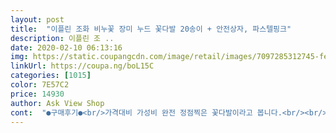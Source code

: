 ```yaml
---
layout: post 
title:  "이플린 조화 비누꽃 장미 누드 꽃다발 20송이 + 안전상자, 파스텔핑크" 
description: 이플린 조 ..
date: 2020-02-10 06:13:16 
img: https://static.coupangcdn.com/image/retail/images/7097285312745-fea36a2e-65ac-4b39-b4b5-f63f7438cf78.jpg 
linkUrl: https://coupa.ng/boL15C 
categories: [1015] 
color: 7E57C2 
price: 14930 
author: Ask View Shop 
cont:  "●구매후기●<br/>가격대비 가성비 완전 정점찍은 꽃다발이라고 봅니다.<br/><br/>곧 조카 졸업식이 있는데 미리 꽃다발을 준비해야겠다고 생각해서 구매했습니다.<br/><br/>구매 고민중이신 분들에게 제가 올린 사진이 조금이나마 도움이 됐음 합니다.<br/>.<br/><br/>다른 사이트에서 주문할려고 했었는데 꽃도 거의 비슷한데 만원이상 비싸더군요.<br/> 실제 받아보니 진짜 너무 이쁘다는 생각이 들정도로 퀄리티가 끝내주는데 꽃도 생각했던것보다 커서 완전 만족스럽네요.<br/><br/>바쁠때는 학교 주변에서 그냥 마음에 드는것을 선택하곤 하는데 이정도 가격에 화려하고 향도 좋으면서 크기도 딱 좋은 장미 누드 꽃다발 제대로 구입 잘한것 같은데요.<br/><br/>박스도 2중포장이며 전혀 찌그러짐도 없고 특히 꽃다발과 박스가 딱 맞아서 아주 약간이라도 꽃의 손상이나 깨진곳이 없이 깔끔하게 받을 수 있었어요.<br/><br/>비누꽃이 동글동글 크고 예쁘네요.<br/><br/>생화는 금방 시들어서 이플린 장미 비누 꽃다발을 선택하게 되었는데 꽃이 정말 너무 선명하고 향이 끝내주네요.<br/><br/>생화를 직접 보고 살까 드라이플라워를 살까 하다가... <br/><br/>실구매들이 올린 보정없는 사진이 궁금하더라구요.<br/><br/>실제론 사진처럼 살짝 자주빛나는 보라색... <br/>.<br/> 그래도 이쁘구요.<br/><br/>안전하게 부셔짐없이 잘 왔어요.<br/><br/>저는 후기 읽으면서... <br/>.<br/>실사위주로 보는편이라... <br/><br/>졸업식꽃다발 알아보다가 생화는 오래가지 못해 금방 시들어버리니 마음이 아프더라고요!! 그래서 기억에도 오래남고 집에도 오래보관되는 비누꽃으로 알아보았는데, 정말이지 이뻐서 배송받자마자 잘샀다고 생각이 들었어요^^ 비슷한거를 학교앞이나 졸업식날되면 파는걸 보았는데 퀄리티는 이것보다 훨씬 더 떨어지지만 가격은 훨씬 더 비싸게 받더라고요.<br/> 그래서 미리 인터넷으로 주문하니 가격대비 정말 이쁜 꽃을 받아서 기분도 좋고, 빨리 졸업식꽃다발로 선물해주고 싶어요!! 특히나 꽃도 깨진부분없이 사이즈도 맞는 박스에 왔고, 생각보다 꽃도 크고 향도 좋아서 마음에 쏙 들어요:)<br/>쿠팡 로켓배송이라 뭐... <br/>.<br/>주문다음날 도착했구요.<br/><br/>화면상보던 색감이랑은 조금 달랐지만... <br/>화면엔 조금더 진하고 쨍한 퍼플... <br/><br/>후기읽고 구매했어요.<br/><br/>" 
---
```

